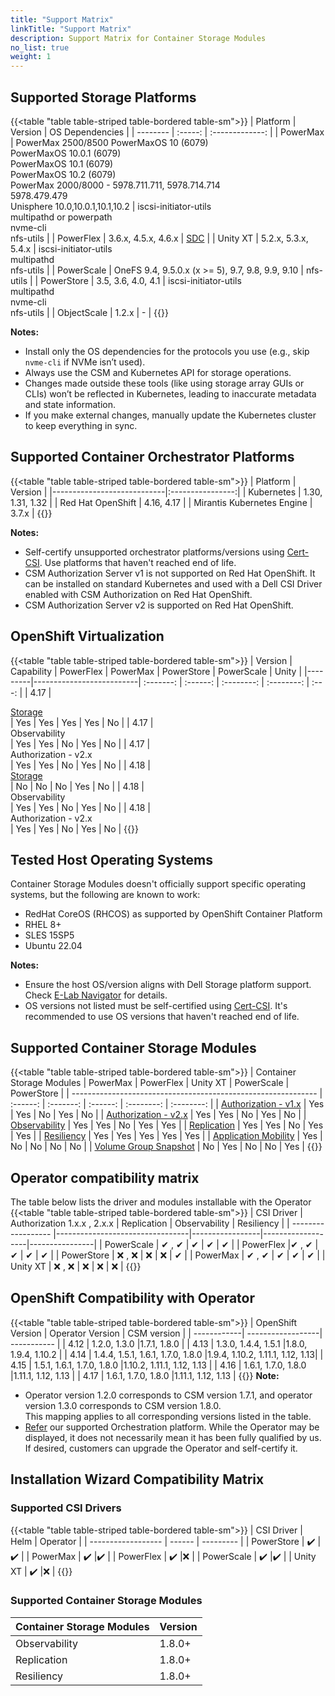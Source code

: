 ```yaml
---
title: "Support Matrix"
linkTitle: "Support Matrix"
description: Support Matrix for Container Storage Modules
no_list: true
weight: 1
--- 
```


## Supported Storage Platforms

{{<table "table table-striped table-bordered table-sm">}}
| Platform | Version | OS Dependencies |
| -------- | :-----: | :-------------: |
| PowerMax | PowerMax 2500/8500 PowerMaxOS 10 (6079)<br>PowerMaxOS 10.0.1 (6079)<br>PowerMaxOS 10.1 (6079)<br> PowerMaxOS 10.2 (6079)<br>PowerMax 2000/8000 - 5978.711.711, 5978.714.714<br>5978.479.479<br>Unisphere 10.0,10.0.1,10.1,10.2 | iscsi-initiator-utils<br>multipathd or powerpath<br>nvme-cli<br>nfs-utils |
| PowerFlex   | 3.6.x, 4.5.x, 4.6.x | [SDC](https://www.dell.com/support/home/en-us/product-support/product/scaleio/drivers) |
| Unity XT    | 5.2.x, 5.3.x, 5.4.x | iscsi-initiator-utils<br>multipathd<br>nfs-utils |
| PowerScale  | OneFS 9.4, 9.5.0.x (x >= 5), 9.7, 9.8, 9.9, 9.10 | nfs-utils |
| PowerStore  |  3.5, 3.6, 4.0, 4.1 | iscsi-initiator-utils<br>multipathd<br>nvme-cli<br>nfs-utils |
| ObjectScale |  1.2.x | - |
{{</table>}}

**Notes:**
- Install only the OS dependencies for the protocols you use (e.g., skip `nvme-cli` if NVMe isn’t used).
- Always use the CSM and Kubernetes API for storage operations.
- Changes made outside these tools (like using storage array GUIs or CLIs) won’t be reflected in Kubernetes, leading to inaccurate metadata and state information.
- If you make external changes, manually update the Kubernetes cluster to keep everything in sync.

## Supported Container Orchestrator Platforms

{{<table "table table-striped table-bordered table-sm">}}
| Platform                   | Version          |
|----------------------------|:----------------:|
| Kubernetes                 | 1.30, 1.31, 1.32 |
| Red Hat OpenShift          | 4.16, 4.17       |
| Mirantis Kubernetes Engine | 3.7.x            |
{{</table>}}

**Notes:** 
- Self-certify unsupported orchestrator platforms/versions using [Cert-CSI](../tooling/cert-csi/). Use platforms that haven't reached end of life. 
- CSM Authorization Server v1 is not supported on Red Hat OpenShift. It can be installed on standard Kubernetes and used with a Dell CSI Driver enabled with CSM Authorization on Red Hat OpenShift.
- CSM Authorization Server v2 is supported on Red Hat OpenShift.

## OpenShift Virtualization

{{<table "table table-striped table-bordered table-sm">}}
| Version | Capability               | PowerFlex | PowerMax | PowerStore | PowerScale | Unity |
|---------|--------------------------| :-------: | :------: | :--------: | :--------: | :---: |
| 4.17    |  <div style="text-align: left"> [Storage](https://github.com/kiagnose/kubevirt-storage-checkup) </div> | Yes       | Yes      | Yes        | Yes        | No    |
| 4.17    | <div style="text-align: left">  Observability        </div>   | Yes       | Yes      | No         | Yes        | No    |
| 4.17    | <div style="text-align: left"> Authorization - v2.x  </div>   | Yes       | Yes      | No         | Yes        | No    |
| 4.18    |  <div style="text-align: left"> [Storage](https://github.com/kiagnose/kubevirt-storage-checkup) </div> | No        | No       | No         | Yes        | No    |
| 4.18    | <div style="text-align: left">  Observability        </div>   | Yes       | Yes      | No         | Yes        | No    |
| 4.18    | <div style="text-align: left"> Authorization - v2.x  </div>   | Yes       | Yes      | No         | Yes        | No    |
{{</table>}}

## Tested Host Operating Systems

Container Storage Modules doesn't officially support specific operating systems, but the following are known to work:

- RedHat CoreOS (RHCOS) as supported by OpenShift Container Platform
- RHEL 8+
- SLES 15SP5
- Ubuntu 22.04

**Notes:**
- Ensure the host OS/version aligns with Dell Storage platform support. Check [E-Lab Navigator](https://elabnavigator.dell.com/eln/modernHomeSSM) for details.
- OS versions not listed must be self-certified using [Cert-CSI](../tooling/cert-csi/). It's recommended to use OS versions that haven't reached end of life.

## Supported Container Storage Modules
{{<table "table table-striped table-bordered table-sm">}}
| Container Storage Modules                                                    | PowerMax | PowerFlex | Unity XT | PowerScale | PowerStore |
| ------------------------------------------------------------- | :------: | :-------: | :------: | :--------: | :--------: |
| [Authorization - v1.x](../concepts/authorization/)                 |   Yes    |    Yes    |    No    |    Yes     |     No     |
| [Authorization - v2.x](../concepts/authorization/)                 |   Yes    |    Yes    |    No    |    Yes     |     No     |
| [Observability](../concepts/observability/)                        |   Yes    |    Yes    |    No    |    Yes     |    Yes     |
| [Replication](../concepts/replication/)                            |   Yes    |    Yes    |    No    |    Yes     |    Yes     |
| [Resiliency](../concepts/resiliency/)                              |   Yes    |    Yes    |   Yes    |    Yes     |    Yes     |
| [Application Mobility](../concepts/applicationmobility/)           |   Yes    |    No     |    No    |     No     |     No     |
| [Volume Group Snapshot](../concepts/snapshots/volume-group-snapshots/) |    No    |    Yes    |    No    |     No     |    Yes     |
{{</table>}}

## Operator compatibility matrix

The table below lists the driver and modules installable with the Operator
{{<table "table table-striped table-bordered table-sm">}}
| CSI Driver         |  Authorization 1.x.x , 2.x.x | Replication | Observability | Resiliency |
| ------------------ |---------------------------------|-----------------|-------------------|----------------|
| PowerScale     |  ✔  , ✔                         | ✔              | ✔                 | ✔       |
| PowerFlex      |✔  , ✔                         | ✔              | ✔                 | ✔       |
| PowerStore     |  ❌ , ❌                        | ❌             | ❌                | ✔       |
| PowerMax       |  ✔   , ✔                        | ✔              | ✔                 | ✔       |
| Unity XT       |  ❌ , ❌                        | ❌             | ❌                | ❌      |
{{</table>}}
## OpenShift Compatibility with Operator  

{{<table "table table-striped table-bordered table-sm">}}
|  OpenShift Version        | Operator Version        | CSM version |
| ------------| ------------------| ----------- |
|  4.12       | 1.2.0, 1.3.0               |1.7.1, 1.8.0           |
|  4.13       | 1.3.0, 1.4.4, 1.5.1        |1.8.0, 1.9.4, 1.10.2      |
|  4.14       | 1.4.4, 1.5.1, 1.6.1, 1.7.0, 1.8.0 |1.9.4, 1.10.2, 1.11.1, 1.12, 1.13|
|  4.15       | 1.5.1, 1.6.1, 1.7.0, 1.8.0        |1.10.2, 1.11.1, 1.12, 1.13    |
|  4.16       | 1.6.1, 1.7.0, 1.8.0               |1.11.1, 1.12, 1.13         | 
|  4.17       | 1.6.1, 1.7.0, 1.8.0               |1.11.1, 1.12, 1.13         |
{{</table>}}
**Note:** 
- Operator version 1.2.0 corresponds to CSM version 1.7.1, and operator version 1.3.0 corresponds to CSM version 1.8.0.<br>
This mapping applies to all corresponding versions listed in the table. 
- [Refer](#supported-container-orchestrator-platforms) our supported Orchestration platform. While the Operator may be displayed, it does not necessarily mean it has been fully qualified by us. If desired, customers can upgrade the Operator and self-certify it.




## Installation Wizard Compatibility Matrix 


### Supported CSI Drivers

{{<table "table table-striped table-bordered table-sm">}}
| CSI Driver         |     Helm   | Operator  |
| ------------------ |  ------ | --------- |
|  PowerStore     | ✔️      |✔️        |
|  PowerMax       | ✔️      |✔️        |
|  PowerFlex      | ✔️      |❌        |
|  PowerScale     | ✔️      |✔️        |
|  Unity XT       | ✔️      |❌        |
{{</table>}}


### Supported Container Storage Modules

| Container Storage Modules | Version |
| -----------------| --------- |
| Observability    | 1.8.0+    |
| Replication      | 1.8.0+    |
| Resiliency       | 1.8.0+    |